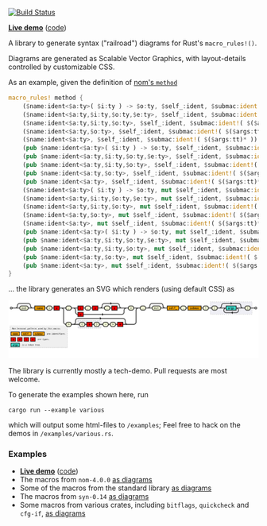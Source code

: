
[![Build Status](https://travis-ci.org/lukaslueg/macro_railroad.svg?branch=master)](https://travis-ci.org/lukaslueg/macro_railroad)

**[Live demo](https://lukaslueg.github.io/macro_railroad_wasm_demo/)** ([code](https://github.com/lukaslueg/macro_railroad_wasm))

A library to generate syntax ("railroad") diagrams for Rust's `macro_rules!()`.

Diagrams are generated as Scalable Vector Graphics, with layout-details controlled by customizable CSS.

As an example, given the definition of [nom's `method`](https://docs.rs/nom/4.0.0/nom/macro.method.html)

```rust
macro_rules! method {
    ($name:ident<$a:ty>( $i:ty ) -> $o:ty, $self_:ident, $submac:ident!( $($args:tt)* )) => { ... };
    ($name:ident<$a:ty,$i:ty,$o:ty,$e:ty>, $self_:ident, $submac:ident!( $($args:tt)* )) => { ... };
    ($name:ident<$a:ty,$i:ty,$o:ty>, $self_:ident, $submac:ident!( $($args:tt)* )) => { ... };
    ($name:ident<$a:ty,$o:ty>, $self_:ident, $submac:ident!( $($args:tt)* )) => { ... };
    ($name:ident<$a:ty>, $self_:ident, $submac:ident!( $($args:tt)* )) => { ... };
    (pub $name:ident<$a:ty>( $i:ty ) -> $o:ty, $self_:ident, $submac:ident!( $($args:tt)* )) => { ... };
    (pub $name:ident<$a:ty,$i:ty,$o:ty,$e:ty>, $self_:ident, $submac:ident!( $($args:tt)* )) => { ... };
    (pub $name:ident<$a:ty,$i:ty,$o:ty>, $self_:ident, $submac:ident!( $($args:tt)* )) => { ... };
    (pub $name:ident<$a:ty,$o:ty>, $self_:ident, $submac:ident!( $($args:tt)* )) => { ... };
    (pub $name:ident<$a:ty>, $self_:ident, $submac:ident!( $($args:tt)* )) => { ... };
    ($name:ident<$a:ty>( $i:ty ) -> $o:ty, mut $self_:ident, $submac:ident!( $($args:tt)* )) => { ... };
    ($name:ident<$a:ty,$i:ty,$o:ty,$e:ty>, mut $self_:ident, $submac:ident!( $($args:tt)* )) => { ... };
    ($name:ident<$a:ty,$i:ty,$o:ty>, mut $self_:ident, $submac:ident!( $($args:tt)* )) => { ... };
    ($name:ident<$a:ty,$o:ty>, mut $self_:ident, $submac:ident!( $($args:tt)* )) => { ... };
    ($name:ident<$a:ty>, mut $self_:ident, $submac:ident!( $($args:tt)* )) => { ... };
    (pub $name:ident<$a:ty>( $i:ty ) -> $o:ty, mut $self_:ident, $submac:ident!( $($args:tt)* )) => { ... };
    (pub $name:ident<$a:ty,$i:ty,$o:ty,$e:ty>, mut $self_:ident, $submac:ident!( $($args:tt)* )) => { ... };
    (pub $name:ident<$a:ty,$i:ty,$o:ty>, mut $self_:ident, $submac:ident!( $($args:tt)* )) => { ... };
    (pub $name:ident<$a:ty,$o:ty>, mut $self_:ident, $submac:ident!( $($args:tt)* )) => { ... };
    (pub $name:ident<$a:ty>, mut $self_:ident, $submac:ident!( $($args:tt)* )) => { ... };
}
```

... the library generates an SVG which renders (using default CSS) as

![Syntax diagram for nom::method](./examples/nom4_method.svg)

The library is currently mostly a tech-demo. Pull requests are most welcome.

To generate the examples shown here, run

```
cargo run --example various
```

which will output some html-files to `/examples`; Feel free to hack on the demos in `/examples/various.rs`.


### Examples


* **[Live demo](https://lukaslueg.github.io/macro_railroad_wasm_demo/)** ([code](https://github.com/lukaslueg/macro_railroad_wasm))
* The macros from `nom-4.0.0` [as diagrams](https://htmlpreview.github.io/?https://github.com/lukaslueg/macro_railroad/blob/master/examples/nom_examples.html)
* Some of the macros from the standard library [as diagrams](https://htmlpreview.github.io/?https://github.com/lukaslueg/macro_railroad/blob/master/examples/stdlib_examples.html) 
* The macros from `syn-0.14` [as diagrams](https://htmlpreview.github.io/?https://github.com/lukaslueg/macro_railroad/blob/master/examples/syn_examples.html)
* Some macros from various crates, including `bitflags`, `quickcheck` and `cfg-if`, [as diagrams](https://htmlpreview.github.io/?https://github.com/lukaslueg/macro_railroad/blob/master/examples/various_examples.html)
